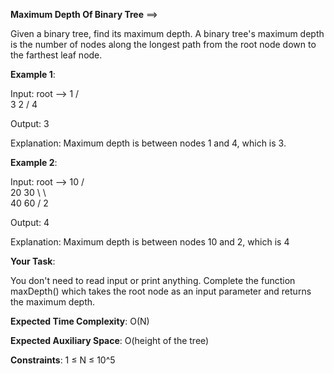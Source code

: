 **Maximum Depth Of Binary Tree** ==>

Given a binary tree, find its maximum depth.
A binary tree's maximum depth is the number of nodes along the longest path from the root node down to the farthest leaf node.

**Example 1**:

Input:
 root  -->     1
             /   \
            3     2
           /
          4           

Output: 3

Explanation:
Maximum depth is between nodes 1 and 4, which is 3.

**Example 2**:

Input:
 root -->    10
           /    \
          20    30
           \      \  
           40     60
                  /
                 2 

Output: 4

Explanation:
Maximum depth is between nodes 10 and 2, which is 4

**Your Task**:  

You don't need to read input or print anything. Complete the function maxDepth() which takes the root node as an input parameter and returns the maximum depth.
 
**Expected Time Complexity**: O(N)

**Expected Auxiliary Space**: O(height of the tree)
 
**Constraints**:
1 ≤ N ≤ 10^5